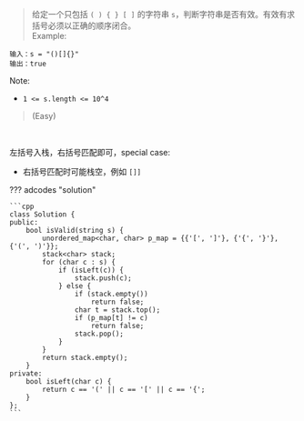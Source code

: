<!-- prettier-ignore-start -->

> 给定一个只包括 `( ) { } [ ]` 的字符串 `s`，判断字符串是否有效。有效有求括号必须以正确的顺序闭合。<br>
> Example:
```
输入：s = "()[]{}"
输出：true
```
Note:
>
-   `1 <= s.length <= 10^4`
>
> (Easy)

<!-- prettier-ignore-end -->

<br>

左括号入栈，右括号匹配即可，special case:

-   右括号匹配时可能栈空，例如 `[]]`

??? adcodes "solution"

    ```cpp
    class Solution {
    public:
        bool isValid(string s) {
            unordered_map<char, char> p_map = {{'[', ']'}, {'{', '}'}, {'(', ')'}};
            stack<char> stack;
            for (char c : s) {
                if (isLeft(c)) {
                    stack.push(c);
                } else {
                    if (stack.empty())
                        return false;
                    char t = stack.top();
                    if (p_map[t] != c)
                        return false;
                    stack.pop();
                }
            }
            return stack.empty();
        }
    private:
        bool isLeft(char c) {
            return c == '(' || c == '[' || c == '{';
        }
    };
    ```
